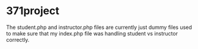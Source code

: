 # 371project

The student.php and instructor.php files are currently just dummy files used to make sure that my index.php file was handling student vs instructor correctly. 
